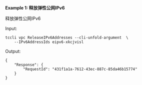**Example 1: 释放弹性公网IPv6**

释放弹性公网IPv6

Input: 

```
tccli vpc ReleaseIPv6Addresses --cli-unfold-argument  \
    --IPv6AddressIds eipv6-xkcjvisl
```

Output: 
```
{
    "Response": {
        "RequestId": "431f1a1a-7612-43ec-887c-85da46b15774"
    }
}
```

